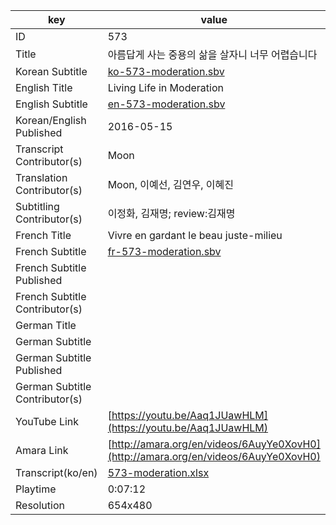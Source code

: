 |  key  |  value  |
|-------|---------|
| ID            | 573 |
| Title         | 아름답게 사는 중용의 삶을 살자니 너무 어렵습니다 |
| Korean Subtitle | [ko-573-moderation.sbv](https://github.com/jungtosociety/dharma-qna/raw/master/sub/573/ko-573-moderation.sbv) |
| English Title | Living Life in Moderation |
| English Subtitle | [en-573-moderation.sbv](https://github.com/jungtosociety/dharma-qna/raw/master/sub/573/en-573-moderation.sbv) |
| Korean/English Published     | 2016-05-15 |
| Transcript Contributor(s)   | Moon |
| Translation Contributor(s)   | Moon, 이예선, 김연우, 이혜진 |
| Subtitling Contributor(s)   | 이정화, 김재명; review:김재명 |
| French Title | Vivre en gardant le beau juste-milieu |
| French Subtitle | [fr-573-moderation.sbv](https://github.com/jungtosociety/dharma-qna/raw/master/sub/573/fr-573-moderation.sbv) |
| French Subtitle Published |  |
| French Subtitle Contributor(s) |  |
| German Title |  |
| German Subtitle |  |
| German Subtitle Published |  |
| German Subtitle Contributor(s) |  |
| YouTube Link  | [https://youtu.be/Aaq1JUawHLM](https://youtu.be/Aaq1JUawHLM) |
| Amara Link    | [http://amara.org/en/videos/6AuyYe0XovH0](http://amara.org/en/videos/6AuyYe0XovH0) |
| Transcript(ko/en) | [573-moderation.xlsx](https://github.com/jungtosociety/dharma-qna/raw/master/sub/573/573-moderation.xlsx) |
| Playtime | 0:07:12 |
| Resolution | 654x480|
